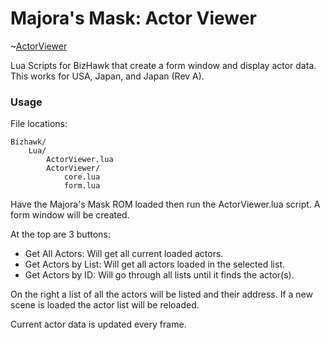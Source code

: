 # Majora's Mask: Actor Viewer

~[ActorViewer](https://repository-images.githubusercontent.com/224662090/6f7bd180-11c0-11ea-97dd-36c93f061470)

Lua Scripts for BizHawk that create a form window and display actor data.
This works for USA, Japan, and Japan (Rev A).

### Usage

File locations:
```
Bizhawk/
	Lua/
		ActorViewer.lua
		ActorViewer/
			core.lua
			form.lua
```

Have the Majora's Mask ROM loaded then run the ActorViewer.lua script.
A form window will be created.

At the top are 3 buttons:
- Get All Actors: Will get all current loaded actors.
- Get Actors by List: Will get all actors loaded in the selected list.
- Get Actors by ID: Will go through all lists until it finds the actor(s).

On the right a list of all the actors will be listed and their address.
If a new scene is loaded the actor list will be reloaded.

Current actor data is updated every frame.